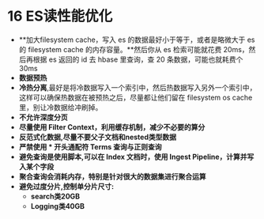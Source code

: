 # 16 ES读性能优化

- **加大filesystem cache，写入 es 的数据最好小于等于，或者是略微大于 es 的 filesystem cache 的内存容量。**然后你从 es 检索可能就花费 20ms，然后再根据 es 返回的 id 去 hbase 里查询，查 20 条数据，可能也就耗费个 30ms
- **数据预热**
- **冷热分离**,最好是将冷数据写入一个索引中，然后热数据写入另外一个索引中，这样可以确保热数据在被预热之后，尽量都让他们留在 filesystem os cache 里，别让冷数据给冲刷掉。
- **不允许深度分页**
- **尽量使用 Filter Context，利用缓存机制，减少不必要的算分**
- **反范式化数据,尽量不要父子文档和nested类型数据**
- **严禁使用 * 开头通配符 Terms 查询与正则查询**
- **避免查询是使用脚本,可以在 Index 文档时，使用 Ingest Pipeline，计算并写 入某个字段**
- **聚合查询会消耗内存，特别是针对很大的数据集进行聚合运算**
- **避免过度分片,控制单分片尺寸:**
  - **search类20GB**
  - **Logging类40GB**



